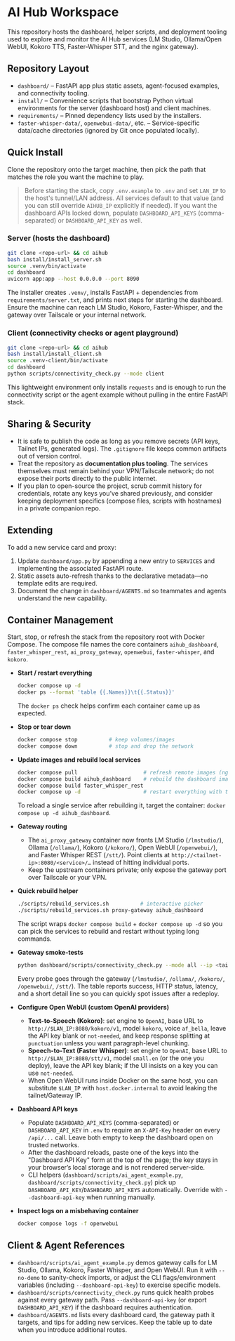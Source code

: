 # AI Hub Workspace

This repository hosts the dashboard, helper scripts, and deployment tooling used to explore and monitor the AI Hub services (LM Studio, Ollama/Open WebUI, Kokoro TTS, Faster-Whisper STT, and the nginx gateway).

## Repository Layout

- `dashboard/` – FastAPI app plus static assets, agent-focused examples, and connectivity tooling.
- `install/` – Convenience scripts that bootstrap Python virtual environments for the server (dashboard host) and client machines.
- `requirements/` – Pinned dependency lists used by the installers.
- `faster-whisper-data/`, `openwebui-data/`, etc. – Service-specific data/cache directories (ignored by Git once populated locally).

## Quick Install

Clone the repository onto the target machine, then pick the path that matches the role you want the machine to play.

> Before starting the stack, copy `.env.example` to `.env` and set `LAN_IP` to the host's tunnel/LAN address. All services default to that value (and you can still override `AIHUB_IP` explicitly if needed). If you want the dashboard APIs locked down, populate `DASHBOARD_API_KEYS` (comma-separated) or `DASHBOARD_API_KEY` as well.

### Server (hosts the dashboard)

```bash
git clone <repo-url> && cd aihub
bash install/install_server.sh
source .venv/bin/activate
cd dashboard
uvicorn app:app --host 0.0.0.0 --port 8090
```

The installer creates `.venv/`, installs FastAPI + dependencies from `requirements/server.txt`, and prints next steps for starting the dashboard. Ensure the machine can reach LM Studio, Kokoro, Faster-Whisper, and the gateway over Tailscale or your internal network.

### Client (connectivity checks or agent playground)

```bash
git clone <repo-url> && cd aihub
bash install/install_client.sh
source .venv-client/bin/activate
cd dashboard
python scripts/connectivity_check.py --mode client
```

This lightweight environment only installs `requests` and is enough to run the connectivity script or the agent example without pulling in the entire FastAPI stack.

## Sharing & Security

- It is safe to publish the code as long as you remove secrets (API keys, Tailnet IPs, generated logs). The `.gitignore` file keeps common artifacts out of version control.
- Treat the repository as **documentation plus tooling**. The services themselves must remain behind your VPN/Tailscale network; do not expose their ports directly to the public internet.
- If you plan to open-source the project, scrub commit history for credentials, rotate any keys you’ve shared previously, and consider keeping deployment specifics (compose files, scripts with hostnames) in a private companion repo.

## Extending

To add a new service card and proxy:

1. Update `dashboard/app.py` by appending a new entry to `SERVICES` and implementing the associated FastAPI route.
2. Static assets auto-refresh thanks to the declarative metadata—no template edits are required.
3. Document the change in `dashboard/AGENTS.md` so teammates and agents understand the new capability.

## Container Management

Start, stop, or refresh the stack from the repository root with Docker Compose. The compose file names the core containers `aihub_dashboard`, `faster_whisper_rest`, `ai_proxy_gateway`, `openwebui`, `faster-whisper`, and `kokoro`.

- **Start / restart everything**
  ```bash
  docker compose up -d
  docker ps --format 'table {{.Names}}\t{{.Status}}'
  ```
  The `docker ps` check helps confirm each container came up as expected.

- **Stop or tear down**
  ```bash
  docker compose stop          # keep volumes/images
  docker compose down          # stop and drop the network
  ```

- **Update images and rebuild local services**
  ```bash
  docker compose pull                     # refresh remote images (nginx, Open WebUI, Kokoro, etc.)
  docker compose build aihub_dashboard    # rebuild the dashboard image after code changes
  docker compose build faster_whisper_rest
  docker compose up -d                    # restart everything with the new builds
  ```
  To reload a single service after rebuilding it, target the container: `docker compose up -d aihub_dashboard`.

- **Gateway routing**
  - The `ai_proxy_gateway` container now fronts LM Studio (`/lmstudio/`), Ollama (`/ollama/`), Kokoro (`/kokoro/`), Open WebUI (`/openwebui/`), and Faster Whisper REST (`/stt/`). Point clients at `http://<tailnet-ip>:8080/<service>/…` instead of hitting individual ports.
  - Keep the upstream containers private; only expose the gateway port over Tailscale or your VPN.

- **Quick rebuild helper**
  ```bash
  ./scripts/rebuild_services.sh          # interactive picker
  ./scripts/rebuild_services.sh proxy-gateway aihub_dashboard
  ```
  The script wraps `docker compose build` + `docker compose up -d` so you can pick the services to rebuild and restart without typing long commands.

- **Gateway smoke-tests**
  ```bash
  python dashboard/scripts/connectivity_check.py --mode all --ip <tailnet-ip>
  ```
  Every probe goes through the gateway (`/lmstudio/`, `/ollama/`, `/kokoro/`, `/openwebui/`, `/stt/`). The table reports success, HTTP status, latency, and a short detail line so you can quickly spot issues after a redeploy.

- **Configure Open WebUI (custom OpenAI providers)**
  - **Text-to-Speech (Kokoro)**: set engine to `OpenAI`, base URL to `http://$LAN_IP:8080/kokoro/v1`, model `kokoro`, voice `af_bella`, leave the API key blank or `not-needed`, and keep response splitting at `punctuation` unless you want paragraph-level chunking.
  - **Speech-to-Text (Faster Whisper)**: set engine to `OpenAI`, base URL to `http://$LAN_IP:8080/stt/v1`, model `small.en` (or the one you deploy), leave the API key blank; if the UI insists on a key you can use `not-needed`.
  - When Open WebUI runs inside Docker on the same host, you can substitute `$LAN_IP` with `host.docker.internal` to avoid leaking the tailnet/Gateway IP.

- **Dashboard API keys**
  - Populate `DASHBOARD_API_KEYS` (comma-separated) or `DASHBOARD_API_KEY` in `.env` to require an `X-API-Key` header on every `/api/...` call. Leave both empty to keep the dashboard open on trusted networks.
  - After the dashboard reloads, paste one of the keys into the "Dashboard API Key" form at the top of the page; the key stays in your browser’s local storage and is not rendered server-side.
  - CLI helpers (`dashboard/scripts/ai_agent_example.py`, `dashboard/scripts/connectivity_check.py`) pick up `DASHBOARD_API_KEY`/`DASHBOARD_API_KEYS` automatically. Override with `--dashboard-api-key` when running manually.

- **Inspect logs on a misbehaving container**
  ```bash
  docker compose logs -f openwebui
  ```

## Client & Agent References

- `dashboard/scripts/ai_agent_example.py` demos gateway calls for LM Studio, Ollama, Kokoro, Faster Whisper, and Open WebUI. Run it with `--no-demo` to sanity-check imports, or adjust the CLI flags/environment variables (including `--dashboard-api-key`) to exercise specific models.
- `dashboard/scripts/connectivity_check.py` runs quick health probes against every gateway path. Pass `--dashboard-api-key` (or export `DASHBOARD_API_KEY`) if the dashboard requires authentication.
- `dashboard/AGENTS.md` lists every dashboard card, the gateway path it targets, and tips for adding new services. Keep the table up to date when you introduce additional routes.
